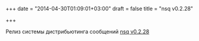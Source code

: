 +++
date = "2014-04-30T01:09:01+03:00"
draft = false
title = "nsq v0.2.28"

+++

<p>Релиз системы дистрибьютинга сообщений&nbsp;<a href="https://github.com/bitly/nsq/releases/tag/v0.2.28">nsq v0.2.28</a></p>

